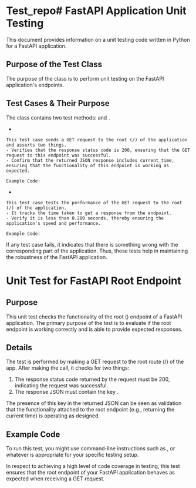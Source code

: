 # Test_repo# FastAPI Application Unit Testing

This document provides information on a unit testing code written in Python for a FastAPI application.

## Purpose of the Test Class

The purpose of the  class is to perform unit testing on the FastAPI application's endpoints.

## Test Cases & Their Purpose

The  class contains two test methods:  and .

- 

    This test case sends a GET request to the root (/) of the application and asserts two things.
    - Verifies that the response status code is 200, ensuring that the GET request to this endpoint was successful.
    - Confirm that the returned JSON response includes current_time, ensuring that the functionality of this endpoint is working as expected.

    Example Code:
    

- 

    This test case tests the performance of the GET request to the root (/) of the application.
    - It tracks the time taken to get a response from the endpoint.
    - Verify it is less than 0.200 seconds, thereby ensuring the application's speed and performance. 

    Example Code:
     

If any test case fails, it indicates that there is something wrong with the corresponding part of the application. Thus, these tests help in maintaining the robustness of the FastAPI application.
# Unit Test for FastAPI Root Endpoint

## Purpose

This unit test checks the functionality of the root () endpoint of a FastAPI application. The primary purpose of the test is to evaluate if the root endpoint is working correctly and is able to provide expected responses. 

## Details

The test is performed by making a GET request to the root route (/) of the app. After making the call, it checks for two things:

1. The response status code returned by the request must be 200, indicating the request was successful.
2. The response JSON must contain the key . 

The presence of this key in the returned JSON can be seen as validation that the functionality attached to the root endpoint (e.g., returning the current time) is operating as designed.

## Example Code



To run this test, you might use command-line instructions such as , or whatever is appropriate for your specific testing setup.

In respect to achieving a high level of code coverage in testing, this test ensures that the root endpoint of your FastAPI application behaves as expected when receiving a GET request.
